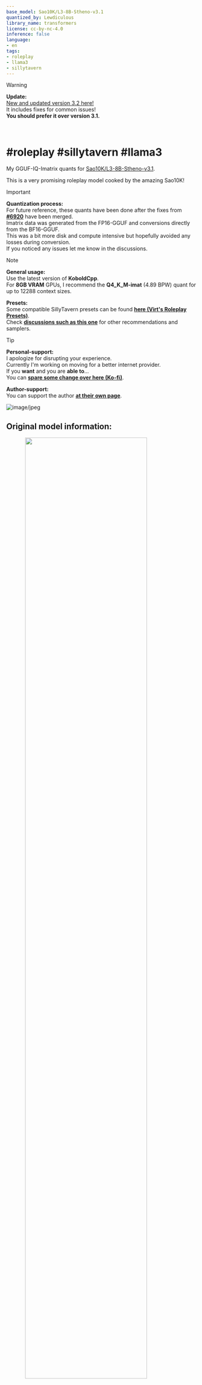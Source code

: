 ```yaml
---
base_model: Sao10K/L3-8B-Stheno-v3.1
quantized_by: Lewdiculous
library_name: transformers
license: cc-by-nc-4.0
inference: false
language:
- en
tags:
- roleplay
- llama3
- sillytavern
---
```


> [!WARNING]
> **Update:** <br>
> [New and updated version 3.2 here!](https://huggingface.co/Lewdiculous/L3-8B-Stheno-v3.2-GGUF-IQ-Imatrix) <br>
> It includes fixes for common issues! <br>
> **You should prefer it over version 3.1.** <br>

<br>

# #roleplay #sillytavern #llama3

My GGUF-IQ-Imatrix quants for [Sao10K/L3-8B-Stheno-v3.1](https://huggingface.co/Sao10K/L3-8B-Stheno-v3.1).

This is a very promising roleplay model cooked by the amazing Sao10K!

> [!IMPORTANT]
> **Quantization process:** <br>
> For future reference, these quants have been done after the fixes from [**#6920**](https://github.com/ggerganov/llama.cpp/pull/6920) have been merged. <br>
> Imatrix data was generated from the FP16-GGUF and conversions directly from the BF16-GGUF. <br>
> This was a bit more disk and compute intensive but hopefully avoided any losses during conversion. <br>
> If you noticed any issues let me know in the discussions.

> [!NOTE]
> **General usage:** <br>
> Use the latest version of **KoboldCpp**. <br>
> For **8GB VRAM** GPUs, I recommend the **Q4_K_M-imat** (4.89 BPW) quant for up to 12288 context sizes. <br>
>
> **Presets:** <br>
> Some compatible SillyTavern presets can be found [**here (Virt's Roleplay Presets)**](https://huggingface.co/Virt-io/SillyTavern-Presets). <br>
> Check [**discussions such as this one**](https://huggingface.co/Virt-io/SillyTavern-Presets/discussions/5#664d6fb87c563d4d95151baa) for other recommendations and samplers.

> [!TIP]
> **Personal-support:** <br>
> I apologize for disrupting your experience. <br>
> Currently I'm working on moving for a better internet provider. <br>
> If you **want** and you are **able to**... <br>
> You can [**spare some change over here (Ko-fi)**](https://ko-fi.com/Lewdiculous). <br>
>
> **Author-support:** <br>
> You can support the author [**at their own page**](https://ko-fi.com/sao10k).

![image/jpeg](https://cdn-uploads.huggingface.co/production/uploads/65d4cf2693a0a3744a27536c/JVvOa7FKmO6FObjLdBWBv.jpeg)

## **Original model information:**

<img src="https://w.forfun.com/fetch/cb/cba2205390e517bea1ea60ca0b491af4.jpeg"  style="width: 80%; min-width: 400px; display: block; margin: auto;">

**Model: Llama-3-8B-Stheno-v3.1**

This has been an experimental model I've been working on for a bit. Llama-3 was kind of difficult to work with. 
<br>I also had been hired to create a model for an Organisation, and I used the lessons I learnt from fine-tuning that one for this specific model. Unable to share that one though, unfortunately.
<br>Made from outputs generated by Claude-3-Opus along with Human-Generated Data.


Stheno-v3.1

\- A model made for 1-on-1 Roleplay ideally, but one that is able to handle scenarios, RPGs and storywriting fine.
<br>\- Uncensored during actual roleplay scenarios. # I do not care for zero-shot prompting like what some people do. It is uncensored enough in actual usecases.
<br>\- I quite like the prose and style for this model.

#### Testing Notes
<br>\- Known as L3-RP-v2.1 on Chaiverse, it did decently there [>1200 Elo]
<br>\- Handles character personalities well. Great for 1 on 1 Roleplay sessions.
<br>\- May need further token context & few-shot examples if using it as a Narrator / RPG Roleplaying session. It is able to handle them though.
<br>\- A model leaning towards NSFW, mention explicitly in prompts if you want to steer away. [Avoid Negative Reinforcement]
<br>\- Occasionally spits out leaking XML and nonsense. A regen / swipe instantly fixes that.
<br>\- Unique / Varied Answers when Regenerating answers. Pretty cool?
<br>\- Works best with *some* token context in the character card itself. A chef needs ingredients to cook, no?


***

**Recommended Samplers:**

```
Temperature - 1.12 to 1.32
Min-P - 0.075
Top-K - 40
Repetition Penalty - 1.1
```

**Stopping Strings:**

```
\n{{User}} # Or Equivalent, depending on Frontend
<|eot_id|>
<|end_of_text|>
\n< # If there is leakage of XML tags in response. May happen Occasionally, Regenerate Answer as Needed. Happens rarely.
```

**Prompting Template - Llama-3-Instruct**

```
<|begin_of_text|><|start_header_id|>system<|end_header_id|>

{system_prompt}<|eot_id|><|start_header_id|>user<|end_header_id|>

{input}<|eot_id|><|start_header_id|>assistant<|end_header_id|>

{output}<|eot_id|>
```

**Basic Roleplay System Prompt**
```
You are an expert actor that can fully immerse yourself into any role given. You do not break character for any reason, even if someone tries addressing you as an AI or language model.
Currently your role is {{char}}, which is described in detail below. As {{char}}, continue the exchange with {{user}}.
```

***

Support me here if you're interested. [Ko-Fi](https://ko-fi.com/sao10k)

If not, that's fine too. Feedback would be nice.

```
Art by wada_kazu / わだかず (pixiv page private?)
```

***